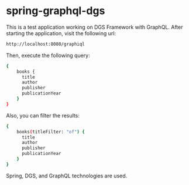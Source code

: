 # spring-graphql-dgs

This is a test application working on DGS Framework with GraphQL. After starting the application, visit the following url:

```sh
http://localhost:8080/graphiql
```

Then, execute the following query:

```sh
{
    books {
      title
      author
      publisher
      publicationYear
    }
}
```

Also, you can filter the results:

```sh
{
    books(titleFilter: "of") {
      title
      author
      publisher
      publicationYear
    }
}
```

Spring, DGS, and GraphQL technologies are used.
